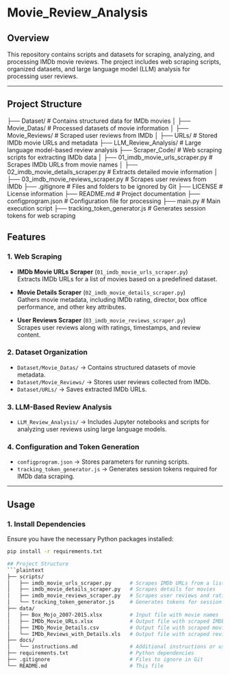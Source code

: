 # Movie_Review_Analysis

## Overview
This repository contains scripts and datasets for scraping, analyzing, and processing IMDb movie reviews. The project includes web scraping scripts, organized datasets, and large language model (LLM) analysis for processing user reviews.

---
## **Project Structure**
├── Dataset/ # Contains structured data for IMDb movies │ ├── Movie_Datas/ # Processed datasets of movie information │ ├── Movie_Reviews/ # Scraped user reviews from IMDb │ ├── URLs/ # Stored IMDb movie URLs and metadata ├── LLM_Review_Analysis/ # Large language model-based review analysis ├── Scraper_Code/ # Web scraping scripts for extracting IMDb data │ ├── 01_imdb_movie_urls_scraper.py # Scrapes IMDb URLs from movie names │ ├── 02_imdb_movie_details_scraper.py # Extracts detailed movie information │ ├── 03_imdb_movie_reviews_scraper.py # Scrapes user reviews from IMDb ├── .gitignore # Files and folders to be ignored by Git ├── LICENSE # License information ├── README.md # Project documentation ├── configprogram.json # Configuration file for processing ├── main.py # Main execution script ├── tracking_token_generator.js # Generates session tokens for web scraping

## **Features**
### **1. Web Scraping**
- **IMDb Movie URLs Scraper** (`01_imdb_movie_urls_scraper.py`)  
  Extracts IMDb URLs for a list of movies based on a predefined dataset.

- **Movie Details Scraper** (`02_imdb_movie_details_scraper.py`)  
  Gathers movie metadata, including IMDb rating, director, box office performance, and other key attributes.

- **User Reviews Scraper** (`03_imdb_movie_reviews_scraper.py`)  
  Scrapes user reviews along with ratings, timestamps, and review content.

### **2. Dataset Organization**
- `Dataset/Movie_Datas/` → Contains structured datasets of movie metadata.
- `Dataset/Movie_Reviews/` → Stores user reviews collected from IMDb.
- `Dataset/URLs/` → Saves extracted IMDb URLs.

### **3. LLM-Based Review Analysis**
- `LLM_Review_Analysis/` → Includes Jupyter notebooks and scripts for analyzing user reviews using large language models.

### **4. Configuration and Token Generation**
- `configprogram.json` → Stores parameters for running scripts.
- `tracking_token_generator.js` → Generates session tokens required for IMDb data scraping.

---

## **Usage**
### **1. Install Dependencies**
Ensure you have the necessary Python packages installed:
```bash
pip install -r requirements.txt

## Project Structure
```plaintext
├── scripts/
│   ├── imdb_movie_urls_scraper.py      # Scrapes IMDb URLs from a list of movie names
│   ├── imdb_movie_details_scraper.py   # Scrapes details for movies
│   ├── imdb_movie_reviews_scraper.py   # Scrapes user reviews and ratings
│   └── tracking_token_generator.js     # Generates tokens for session management
├── data/
│   ├── Box_Mojo_2007-2015.xlsx         # Input file with movie names
│   ├── IMDb_Movie_URLs.xlsx            # Output file with scraped IMDb URLs
│   ├── IMDb_Movie_Details.csv          # Output file with scraped movie details
│   └── IMDb_Reviews_with_Details.xls   # Output file with scraped reviews
├── docs/
│   └── instructions.md                 # Additional instructions or usage tips
├── requirements.txt                    # Python dependencies
├── .gitignore                          # Files to ignore in Git
└── README.md                           # This file

